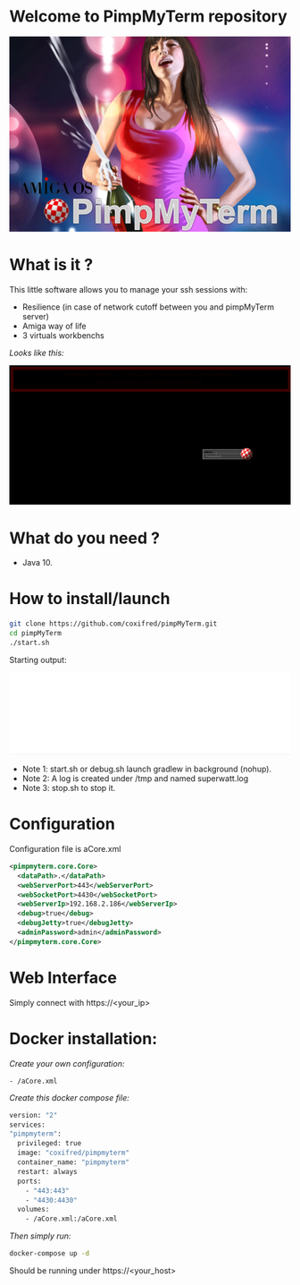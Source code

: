 # Welcome to PimpMyTerm repository

![Overview](https://github.com/coxifred/pimpMyTerm/raw/master/docs/pimpMyTerm.jpg)

# What is it ?

This little software allows you to manage your ssh sessions with:
  
  - Resilience (in case of network cutoff between you and pimpMyTerm server)
  - Amiga way of life
  - 3 virtuals workbenchs

*Looks like this:*

![PimpMyTerm](https://github.com/coxifred/pimpMyTerm/raw/master/docs/pimpMyTerm.gif)

# What do you need ?

   - Java 10.

# How to install/launch

```bash
git clone https://github.com/coxifred/pimpMyTerm.git
cd pimpMyTerm
./start.sh
```
Starting output:

![PimpMyTerm](https://github.com/coxifred/pimpMyTerm/raw/master/docs/pimpMyTerm2.gif)

* Note 1: start.sh or debug.sh launch gradlew in background (nohup).
* Note 2: A log is created under /tmp and named superwatt.log
* Note 3: stop.sh to stop it.

# Configuration

Configuration file is aCore.xml

```xml
<pimpmyterm.core.Core>
  <dataPath>.</dataPath>
  <webServerPort>443</webServerPort>
  <webSocketPort>4430</webSocketPort>
  <webServerIp>192.168.2.186</webServerIp>
  <debug>true</debug>
  <debugJetty>true</debugJetty>
  <adminPassword>admin</adminPassword>
</pimpmyterm.core.Core>
```

# Web Interface

Simply connect with https://<your_ip>

# Docker installation:

  *Create your own configuration:*
  
    - /aCore.xml

  *Create this docker compose file:*
  
  ```bash
  version: "2"
  services:
  "pimpmyterm":
    privileged: true
    image: "coxifred/pimpmyterm"
    container_name: "pimpmyterm"
    restart: always
    ports:
      - "443:443"
      - "4430:4430"
    volumes:
      - /aCore.xml:/aCore.xml
  ```
  
  *Then simply run:* 
  
  ```bash
  docker-compose up -d
  ```
  
  Should be running under https://<your_host>
